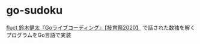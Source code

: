 # go-sudoku

[fluct 鈴木健太『Goライブコーディング』【技育祭2020】](https://www.youtube.com/watch?v=IyPujQ381YY) で話された数独を解くプログラムをGo言語で実装